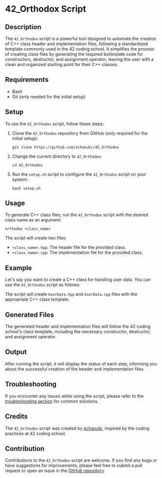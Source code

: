 # 42_Orthodox Script

## Description

The `42_Orthodox` script is a powerful tool designed to automate the creation of C++ class header and implementation files, following a standardized template commonly used in the 42 coding school. It simplifies the process of creating class files by generating the required boilerplate code for constructors, destructor, and assignment operator, leaving the user with a clean and organized starting point for their C++ classes.

## Requirements

- Bash
- Git (only needed for the initial setup)

## Setup

To use the `42_Orthodox` script, follow these steps:

1. Clone the `42_Orthodox` repository from GitHub (only required for the initial setup):
    ```
    git clone https://github.com/echaoubi/42_Orthodox
    ```

2. Change the current directory to `42_Orthodox`:
    ```
    cd 42_Orthodox
    ```
3. Run the `setup.sh` script to configure the `42_Orthodox` script on your system:
    ```
    bash setup.sh
    ```

## Usage

To generate C++ class files, run the `42_Orthodox` script with the desired class name as an argument:

```
orthodox <class_name>
```

The script will create two files:

- `<class_name>.hpp`: The header file for the provided class.
- `<class_name>.cpp`: The implementation file for the provided class.

## Example

Let's say you want to create a C++ class for handling user data. You can use the `42_Orthodox` script as follows:


The script will create `UserData.hpp` and `UserData.cpp` files with the appropriate C++ class template.

## Generated Files

The generated header and implementation files will follow the 42 coding school's class template, including the necessary constructor, destructor, and assignment operator.

## Output

After running the script, it will display the status of each step, informing you about the successful creation of the header and implementation files.

## Troubleshooting

If you encounter any issues while using the script, please refer to the [troubleshooting section](link_to_troubleshooting.md) for common solutions.


## Credits

The `42_Orthodox` script was created by [echaoubi]([link_to_github_profile](https://github.com/echaoubi/)), inspired by the coding practices at 42 coding school.

## Contribution

Contributions to the `42_Orthodox` script are welcome. If you find any bugs or have suggestions for improvements, please feel free to submit a pull request or open an issue in the [GitHub repository]([link_to_github_repo](https://github.com/echaoubi/42_Orthodox)).
